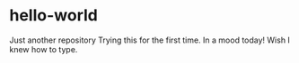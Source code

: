 # hello-world
Just another repository
Trying this for the first time.
In a mood today!
Wish I knew how to type.
